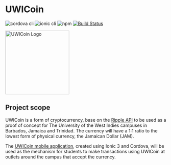 # UWICoin

![cordova cli](https://img.shields.io/badge/cordova%20cli-v7.1.0-green.svg)
![ionic cli](https://img.shields.io/badge/ionic%20cli-v3.19.1-blue.svg)
![npm](https://img.shields.io/badge/npm-v5.6.0-blue.svg)
[![Build Status](https://travis-ci.com/DarionHernandez/UWICoin-mobile.svg?branch=develop)](https://travis-ci.org/DarionHernandez/UWICoin-mobile)

<img src="https://github.com/DarionHernandez/UWICoin-mobile/blob/develop/src/assets/imgs/icon.png" alt="UWICoin Logo" width="200">

## Project scope

UWICoin is a form of cryptocurrency, base on the <a href="https://github.com/ripple/rippled">Ripple API</a> to be used as a proof of concept for The University of the West Indies campuses in Barbados, Jamaica and Trinidad. The currency will have a 1:1 ratio to the lowest form of physical currency, the Jamaican Dollar (JAM).

The <a href="https://github.com/DarionHernandez/UWICoin-mobile">UWICoin mobile application</a>, created using Ionic 3 and Cordova, will be used as the mechanism for students to make transactions using UWICoin at outlets around the campus that accept the currency.
